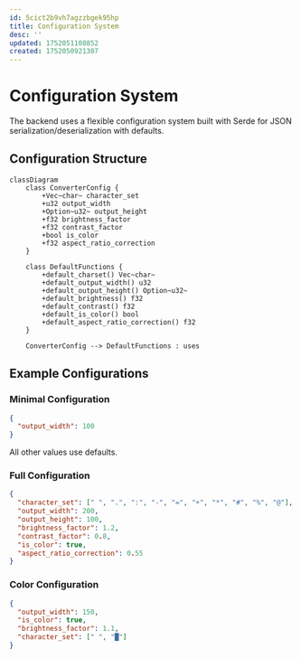```yaml
---
id: 5cict2b9vh7agzzbgek95hp
title: Configuration System
desc: ''
updated: 1752051108852
created: 1752050921307
---
```


# Configuration System

The backend uses a flexible configuration system built with Serde for JSON serialization/deserialization with defaults.

## Configuration Structure

```mermaid
classDiagram
    class ConverterConfig {
        +Vec~char~ character_set
        +u32 output_width
        +Option~u32~ output_height
        +f32 brightness_factor
        +f32 contrast_factor
        +bool is_color
        +f32 aspect_ratio_correction
    }
    
    class DefaultFunctions {
        +default_charset() Vec~char~
        +default_output_width() u32
        +default_output_height() Option~u32~
        +default_brightness() f32
        +default_contrast() f32
        +default_is_color() bool
        +default_aspect_ratio_correction() f32
    }
    
    ConverterConfig --> DefaultFunctions : uses
```

## Example Configurations

### Minimal Configuration
```json
{
  "output_width": 100
}
```
All other values use defaults.

### Full Configuration
```json
{
  "character_set": [" ", ".", ":", "-", "=", "+", "*", "#", "%", "@"],
  "output_width": 200,
  "output_height": 100,
  "brightness_factor": 1.2,
  "contrast_factor": 0.8,
  "is_color": true,
  "aspect_ratio_correction": 0.55
}
```

### Color Configuration
```json
{
  "output_width": 150,
  "is_color": true,
  "brightness_factor": 1.1,
  "character_set": [" ", "█"]
}
```